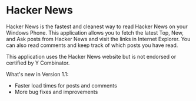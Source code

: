 Hacker News
==========

Hacker News is the fastest and cleanest way to read Hacker News on your Windows Phone. This application allows you to fetch the latest Top, New, and Ask posts from Hacker News and visit the links in Internet Explorer. You can also read comments and keep track of which posts you have read.

This application uses the Hacker News website but is not endorsed or certified by Y Combinator.

What's new in Version 1.1:
- Faster load times for posts and comments
- More bug fixes and improvements
